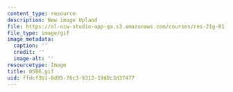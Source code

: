 ```yaml
---
content_type: resource
description: New image Uplaod
file: https://ol-ocw-studio-app-qa.s3.amazonaws.com/courses/res-21g-01-kana-spring-2010/ffdcf3b18d9576c3931219d8c3d37477_0506.gif
file_type: image/gif
image_metadata:
  caption: ''
  credit: ''
  image-alt: ''
resourcetype: Image
title: 0506.gif
uid: ffdcf3b1-8d95-76c3-9312-19d8c3d37477
---
```

